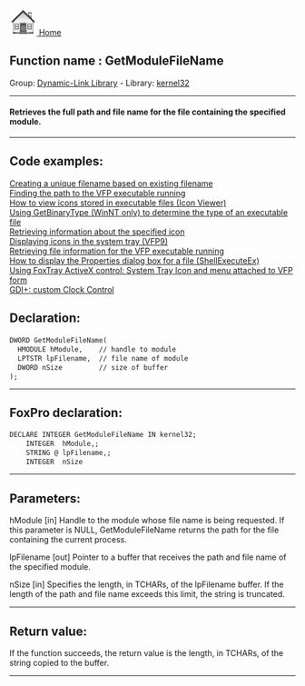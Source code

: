 [<img src="../../images/home.png"> Home ](https://github.com/VFPX/Win32API)  

## Function name : GetModuleFileName
Group: [Dynamic-Link Library](../../functions_group.md#Dynamic-Link_Library)  -  Library: [kernel32](../../Libraries.md#kernel32)  
***  


#### Retrieves the full path and file name for the file containing the specified module.
***  


## Code examples:
[Creating a unique filename based on existing filename](../../samples/sample_014.md)  
[Finding the path to the VFP executable running](../../samples/sample_086.md)  
[How to view icons stored in executable files (Icon Viewer)](../../samples/sample_113.md)  
[Using GetBinaryType (WinNT only) to determine the type of an executable file](../../samples/sample_115.md)  
[Retrieving information about the specified icon](../../samples/sample_206.md)  
[Displaying icons in the system tray (VFP9)](../../samples/sample_235.md)  
[Retrieving file information for the VFP executable running](../../samples/sample_242.md)  
[How to display the Properties dialog box for a file (ShellExecuteEx)](../../samples/sample_320.md)  
[Using FoxTray ActiveX control: System Tray Icon and menu attached to VFP form](../../samples/sample_336.md)  
[GDI+: custom Clock Control](../../samples/sample_597.md)  

## Declaration:
```foxpro  
DWORD GetModuleFileName(
  HMODULE hModule,    // handle to module
  LPTSTR lpFilename,  // file name of module
  DWORD nSize         // size of buffer
);  
```  
***  


## FoxPro declaration:
```foxpro  
DECLARE INTEGER GetModuleFileName IN kernel32;
	INTEGER  hModule,;
	STRING @ lpFilename,;
	INTEGER  nSize  
```  
***  


## Parameters:
hModule 
[in] Handle to the module whose file name is being requested. If this parameter is NULL, GetModuleFileName returns the path for the file containing the current process. 

lpFilename 
[out] Pointer to a buffer that receives the path and file name of the specified module. 

nSize 
[in] Specifies the length, in TCHARs, of the lpFilename buffer. If the length of the path and file name exceeds this limit, the string is truncated.  
***  


## Return value:
If the function succeeds, the return value is the length, in TCHARs, of the string copied to the buffer.  
***  

